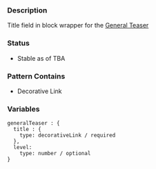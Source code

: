 ### Description
Title field in block wrapper for the [General Teaser](/?p=molecules-general-teaser)

### Status
* Stable as of TBA

### Pattern Contains
* Decorative Link


### Variables
~~~
generalTeaser : {
  title : {
    type: decorativeLink / required
  },
  level:
    type: number / optional
}
~~~

